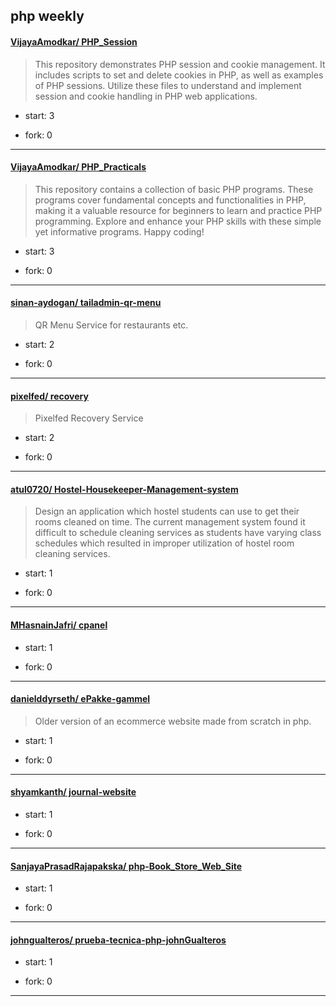 ## php weekly

#### [VijayaAmodkar/ PHP_Session](https://github.com/VijayaAmodkar/PHP_Session)
>  This repository demonstrates PHP session and cookie management. It includes scripts to set and delete cookies in PHP, as well as examples of PHP sessions. Utilize these files to understand and implement session and cookie handling in PHP web applications.
+ start: 3
+ fork: 0
---
#### [VijayaAmodkar/ PHP_Practicals](https://github.com/VijayaAmodkar/PHP_Practicals)
>  This repository contains a collection of basic PHP programs. These programs cover fundamental concepts and functionalities in PHP, making it a valuable resource for beginners to learn and practice PHP programming. Explore and enhance your PHP skills with these simple yet informative programs. Happy coding!
+ start: 3
+ fork: 0
---
#### [sinan-aydogan/ tailadmin-qr-menu](https://github.com/sinan-aydogan/tailadmin-qr-menu)
>  QR Menu Service for restaurants etc.
+ start: 2
+ fork: 0
---
#### [pixelfed/ recovery](https://github.com/pixelfed/recovery)
>  Pixelfed Recovery Service
+ start: 2
+ fork: 0
---
#### [atul0720/ Hostel-Housekeeper-Management-system](https://github.com/atul0720/Hostel-Housekeeper-Management-system)
>  Design an application which hostel students can use to get their rooms cleaned on time. The current management system found it difficult to schedule cleaning services as students have varying class schedules which resulted in improper utilization of hostel room cleaning services.
+ start: 1
+ fork: 0
---
#### [MHasnainJafri/ cpanel](https://github.com/MHasnainJafri/cpanel)
>  
+ start: 1
+ fork: 0
---
#### [danielddyrseth/ ePakke-gammel](https://github.com/danielddyrseth/ePakke-gammel)
>  Older version of an ecommerce website made from scratch in php.
+ start: 1
+ fork: 0
---
#### [shyamkanth/ journal-website](https://github.com/shyamkanth/journal-website)
>  
+ start: 1
+ fork: 0
---
#### [SanjayaPrasadRajapakska/ php-Book_Store_Web_Site](https://github.com/SanjayaPrasadRajapakska/php-Book_Store_Web_Site)
>  
+ start: 1
+ fork: 0
---
#### [johngualteros/ prueba-tecnica-php-johnGualteros](https://github.com/johngualteros/prueba-tecnica-php-johnGualteros)
>  
+ start: 1
+ fork: 0
---